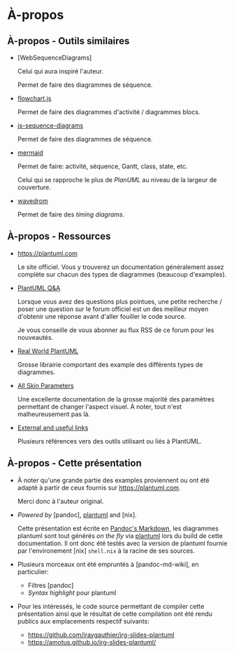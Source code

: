 # À-propos

## À-propos - Outils similaires

 -  [WebSequenceDiagrams]

    Celui qui aura inspiré l'auteur.

    Permet de faire des diagrammes de séquence.

 -  [flowchart.js]

    Permet de faire des diagrammes d'activité / diagrammes blocs.

 -  [js-sequence-diagrams]

    Permet de faire des diagrammes de séquence.

 -  [mermaid]

    Permet de faire: activité, séquence, Gantt, class, state, etc.

    Celui qui se rapproche le plus de *PlanUML* au niveau de la largeur de
    couverture.

 -  [wavedrom]

    Permet de faire des *timing diagrams*.


[flowchart.js]: http://flowchart.js.org/
[js-sequence-diagrams]: https://bramp.github.io/js-sequence-diagrams/
[mermaid]: https://github.com/mermaid-js/mermaid
[wavedrom]: https://wavedrom.com/


## À-propos - Ressources

 -  <https://plantuml.com>

    Le site officiel. Vous y trouverez un documentation généralement assez
    complète sur chacun des types de diagrammes (beaucoup d'examples).

 -  [PlantUML Q&A](https://forum.plantuml.net/)

    Lorsque vous avez des questions plus pointues, une petite recherche / poser
    une question sur le forum officiel est un des meilleur moyen d'obtenir une
    réponse avant d'aller fouiller le code source.

    Je vous conseille de vous abonner au flux RSS de ce forum pour les
    nouveautés.

 -  [Real World PlantUML](https://real-world-plantuml.com/)

    Grosse librairie comportant des example des différents types de diagrammes.

 -  [All Skin Parameters](https://plantuml-documentation.readthedocs.io/en/latest/formatting/all-skin-params.html)

    Une excellente documentation de la grosse majorité des paramètres permettant
    de changer l'aspect visuel. À noter, tout n'est malheureusement pas là.

 -  [External and useful links](https://plantuml.com/external-links)

    Plusieurs références vers des outils utilisant ou liés à PlantUML.


## À-propos - Cette présentation

 -  À noter qu'une grande partie des examples proviennent ou ont été adapté à
    partir de ceux fournis sur <https://plantuml.com>.

    Merci donc à l'auteur original.

 -  *Powered by* [pandoc], [plantuml] and [nix].

    Cette présentation est écrite en [Pandoc's Markdown], les diagrammes
    plantuml sont tout générés *on the fly* via [plantuml] lors du build de
    cette documentation. Il ont donc été testés avec la version de plantuml
    fournie par l'environement [nix] `shell.nix` à la racine de ses sources.

 -  Plusieurs morceaux ont été empruntés à [pandoc-md-wiki], en particulier:

     -  Filtres [pandoc]
     -  *Syntax highlight* pour plantuml

 -  Pour les intéressés, le code source permettant de compiler cette
    présentation ainsi que le résultat de cette compilation ont été rendu
    publics aux emplacements respectif suivants:

     -  <https://github.com/jraygauthier/jrg-slides-plantuml>
     -  <https://amotus.github.io/jrg-slides-plantuml/>


[Pandoc's Markdown]: https://pandoc.org/MANUAL.html#pandocs-markdown
[plantuml]: https://plantuml.com/
